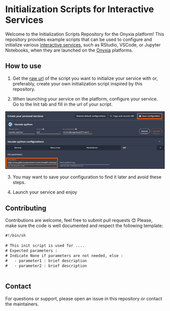 #  Initialization Scripts for Interactive Services

Welcome to the Initialization Scripts Repository for the Onyxia platform! This repository provides example scripts that can be used to configure and initialize various [interactive services](https://github.com/InseeFrLab/helm-charts-interactive-services), such as RStudio, VSCode, or Jupyter Notebooks, when they are launched on the [Onyxia](https://www.onyxia.sh/) platforms.

## How to use

1. Get the [raw url](https://docs.github.com/en/repositories/working-with-files/using-files/viewing-a-file#viewing-or-copying-the-raw-file-content) of the script you want to initialize your service with or, preferably, create your own initialization script inspired by this repository.

2. When launching your service on the platform, configure your service. Go to the Init tab and fill in the url of your script.

![You should provide the url in the user initialization script box ](init-script.png)

3. You may want to save your configuration to find it later and avoid these steps.

4. Launch your service and enjoy

## Contributing 

Contributions are welcome, feel free to submit pull requests 😊 
Please, make sure the code is well documented and respect the following template: 

```
#!/bin/sh

# This init script is used for .... 
# Expected parameters : 
# Indicate None if parameters are not needed, else :
#   - parameter1 : brief description
#   - parameter2 : brief description


```

## Contact

For questions or support, please open an issue in this repository or contact the maintainers.
